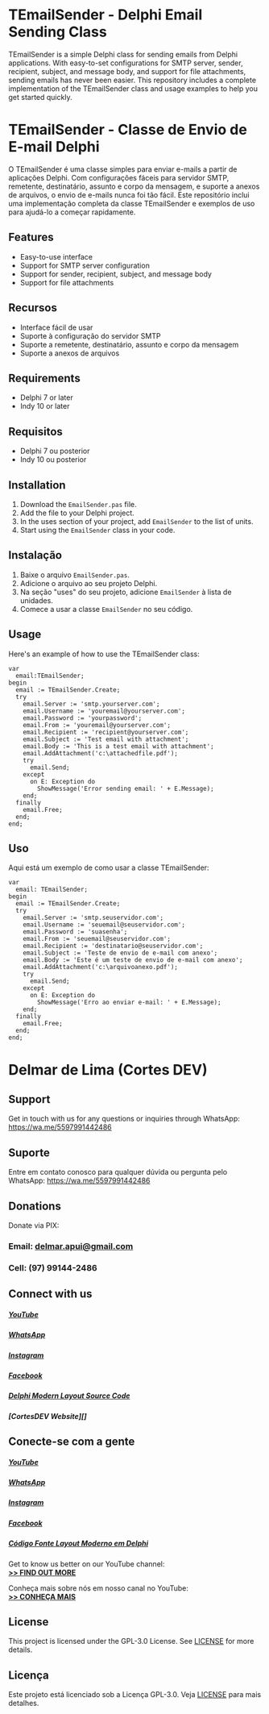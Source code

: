 # TEmailSender - Delphi Email Sending Class

TEmailSender is a simple Delphi class for sending emails from Delphi applications. With easy-to-set configurations for SMTP server, sender, recipient, subject, and message body, and support for file attachments, sending emails has never been easier. This repository includes a complete implementation of the TEmailSender class and usage examples to help you get started quickly.

# TEmailSender - Classe de Envio de E-mail Delphi

O TEmailSender é uma classe simples para enviar e-mails a partir de aplicações Delphi. Com configurações fáceis para servidor SMTP, remetente, destinatário, assunto e corpo da mensagem, e suporte a anexos de arquivos, o envio de e-mails nunca foi tão fácil. Este repositório inclui uma implementação completa da classe TEmailSender e exemplos de uso para ajudá-lo a começar rapidamente.

## Features
- Easy-to-use interface
- Support for SMTP server configuration
- Support for sender, recipient, subject, and message body
- Support for file attachments

## Recursos
- Interface fácil de usar
- Suporte à configuração do servidor SMTP
- Suporte a remetente, destinatário, assunto e corpo da mensagem
- Suporte a anexos de arquivos

## Requirements
- Delphi 7 or later
- Indy 10 or later

## Requisitos
- Delphi 7 ou posterior
- Indy 10 ou posterior

## Installation
1. Download the `EmailSender.pas` file.
2. Add the file to your Delphi project.
3. In the uses section of your project, add `EmailSender` to the list of units.
4. Start using the `EmailSender` class in your code.

## Instalação
1. Baixe o arquivo `EmailSender.pas`.
2. Adicione o arquivo ao seu projeto Delphi.
3. Na seção "uses" do seu projeto, adicione `EmailSender` à lista de unidades.
4. Comece a usar a classe `EmailSender` no seu código.

## Usage
Here's an example of how to use the TEmailSender class:
```Delphi
var
  email:TEmailSender;
begin
  email := TEmailSender.Create;
  try
    email.Server := 'smtp.yourserver.com';
    email.Username := 'youremail@yourserver.com';
    email.Password := 'yourpassword';
    email.From := 'youremail@yourserver.com';
    email.Recipient := 'recipient@yourserver.com';
    email.Subject := 'Test email with attachment';
    email.Body := 'This is a test email with attachment';
    email.AddAttachment('c:\attachedfile.pdf');
    try
      email.Send;
    except
      on E: Exception do
        ShowMessage('Error sending email: ' + E.Message);
    end;
  finally
    email.Free;
  end;
end;
```

## Uso
Aqui está um exemplo de como usar a classe TEmailSender:
```Delphi
var
  email: TEmailSender;
begin
  email := TEmailSender.Create;
  try
    email.Server := 'smtp.seuservidor.com';
    email.Username := 'seuemail@seuservidor.com';
    email.Password := 'suasenha';
    email.From := 'seuemail@seuservidor.com';
    email.Recipient := 'destinatario@seuservidor.com';
    email.Subject := 'Teste de envio de e-mail com anexo';
    email.Body := 'Este é um teste de envio de e-mail com anexo';
    email.AddAttachment('c:\arquivoanexo.pdf');
    try
      email.Send;
    except
      on E: Exception do
        ShowMessage('Erro ao enviar e-mail: ' + E.Message);
    end;
  finally
    email.Free;
  end;
end;
```
# Delmar de Lima (Cortes DEV)

## Support
Get in touch with us for any questions or inquiries through WhatsApp: https://wa.me/5597991442486

## Suporte
Entre em contato conosco para qualquer dúvida ou pergunta pelo WhatsApp: https://wa.me/5597991442486

## Donations 
Donate via PIX:
### Email: delmar.apui@gmail.com
### Cell: (97) 99144-2486

## Connect with us
##### [YouTube][] 
##### [WhatsApp][]
##### [Instagram][]
##### [Facebook][] 
##### [Delphi Modern Layout Source Code][]
##### [CortesDEV Website][] <br/>

## Conecte-se com a gente
##### [YouTube][] 
##### [WhatsApp][]
##### [Instagram][]
##### [Facebook][] 
##### [Código Fonte Layout Moderno em Delphi][]

Get to know us better on our YouTube channel: <br/>
**[>> FIND OUT MORE](https://bit.ly/SeguirCortesDev)**

Conheça mais sobre nós em nosso canal no YouTube: <br/>
**[>> CONHEÇA MAIS](https://bit.ly/SeguirCortesDev)**

## License
This project is licensed under the GPL-3.0 License. See [LICENSE](LICENSE) for more details.

## Licença
Este projeto está licenciado sob a Licença GPL-3.0. Veja [LICENSE](LICENSE) para mais detalhes.

[YouTube]: https://bit.ly/SeguirCortesDev
[WhatsApp]: https://wa.me/5597991442486
[Instagram]: https://www.instagram.com/cortesdevoficial/
[Facebook]: https://www.fb.com/cortesdevoficial
[Delphi Modern Layout Source Code]: https://bit.ly/LayoutModerno
[Código Fonte Layout Moderno em Delphi]: https://bit.ly/LayoutModerno
